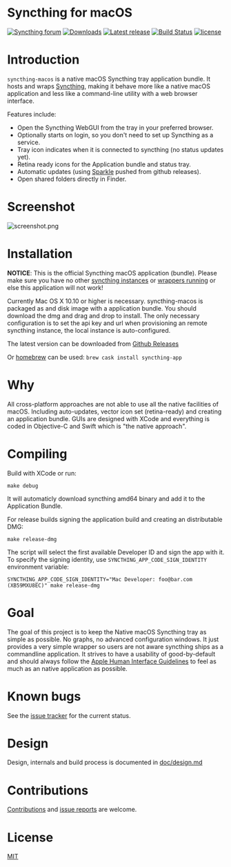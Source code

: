 # Syncthing for macOS

[![Syncthing forum](https://img.shields.io/badge/syncthing-%20forum-blue.svg)](https://forum.syncthing.net/t/syncthing-for-macos)
[![Downloads](https://img.shields.io/github/downloads/syncthing/syncthing-macos/total.svg)](https://github.com/syncthing/syncthing-macos/releases) [![Latest release](https://img.shields.io/github/release/syncthing/syncthing-macos.svg)](https://github.com/syncthing/syncthing-macos/releases/latest) [![Build Status](https://travis-ci.org/syncthing/syncthing-macos.svg?branch=master)](https://travis-ci.org/syncthing/syncthing-macos) [![license](https://img.shields.io/github/license/mashape/apistatus.svg?maxAge=2592000)](LICENSE)

# Introduction

`syncthing-macos` is a native macOS Syncthing tray application bundle. It hosts and wraps [Syncthing](https://syncthing.net), making it behave more like a native macOS application and less like a command-line utility with a web browser interface.

Features include:

 * Open the Syncthing WebGUI from the tray in your preferred browser.
 * Optionally starts on login, so you don't need to set up Syncthing as a service.
 * Tray icon indicates when it is connected to syncthing (no status updates yet).
 * Retina ready icons for the Application bundle and status tray.
 * Automatic updates (using [Sparkle](https://sparkle-project.org) pushed from github releases).
 * Open shared folders directly in Finder.

# Screenshot

<img alt="screenshot.png" src="https://user-images.githubusercontent.com/1050166/48157165-35970f00-e2cf-11e8-8009-10bfbf7fbce2.png">

# Installation

**NOTICE**: This is the official Syncthing macOS application (bundle). Please make sure you have no other [syncthing instances](https://docs.syncthing.net/users/autostart.html#macos)
            or [wrappers running](https://docs.syncthing.net/users/contrib.html#mac-os) or else this application will not work!

Currently Mac OS X 10.10 or higher is necessary. syncthing-macos is packaged as and disk image with a application bundle.
 You should download the dmg and drag and drop to install. The only necessary configuration is to set the api key and url when 
provisioning an remote syncthing instance, the local instance is auto-configured.

The latest version can be downloaded from [Github Releases](https://github.com/syncthing/syncthing-macos/releases/latest)

Or [homebrew](https://github.com/Homebrew/homebrew-cask) can be used: `brew cask install syncthing-app`

# Why

All cross-platform approaches are not able to use all the native facilities of macOS. Including auto-updates,
 vector icon set (retina-ready) and creating an application bundle. GUIs are designed with XCode and everything
 is coded in Objective-C and Swift which is "the native approach".

# Compiling

Build with XCode or run:

```
make debug
```

It will automaticly download syncthing amd64 binary and add it to the Application Bundle.

For release builds signing the application build and creating an distributable DMG:

```
make release-dmg
```

The script will select the first available Developer ID and sign the app with it. To specify the signing identity, use `SYNCTHING_APP_CODE_SIGN_IDENTITY` environment variable:

```
SYNCTHING_APP_CODE_SIGN_IDENTITY="Mac Developer: foo@bar.com (XB59MXU8EC)" make release-dmg
```

# Goal

The goal of this project is to keep the Native macOS Syncthing tray as simple as possible. No graphs, no advanced configuration
 windows. It just provides a very simple wrapper so users are not aware syncthing ships as a commandline application. It strives to have a usability of good-by-default and should always follow the [Apple Human Interface Guidelines](https://developer.apple.com/design/human-interface-guidelines/macos) to feel as much as an native application as possible.

# Known bugs

See the [issue tracker](https://github.com/syncthing/syncthing-macos/issues) for the current status.

# Design

Design, internals and build process is documented in [doc/design.md](doc/design.md)

# Contributions

[Contributions](CONTRIBUTING.md) and [issue reports](https://github.com/syncthing/syncthing-macos/issues) are welcome.

# License

[MIT](LICENSE)
